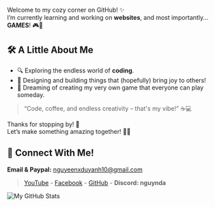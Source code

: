 Welcome to my cozy corner on GitHub! ✨  
I’m currently learning and working on **websites**, and most importantly... **GAMES**! 🎮🎉  

## 🛠️ A Little About Me  
- 🔍 Exploring the endless world of **coding**.  
- 🎨 Designing and building things that (hopefully) bring joy to others!  
- 🌈 Dreaming of creating my very own game that everyone can play someday. 

> “Code, coffee, and endless creativity – that's my vibe!” ☕💻  

Thanks for stopping by! 🌟  
Let’s make something amazing together! 🐾✨

## 💬 Connect With Me!
**Email & Paypal:** [nguyeenxduyanh10@gmail.com](mailto:nguyeenxduyanh10@gmail.com)
> [YouTube](https://www.youtube.com/@nguynda10) - [Facebook](https://www.facebook.com/nguynda) - [GitHub](https://github.com/nguynda) - **Discord: nguynda**

![My GitHub Stats](https://github-readme-stats-git-masterrstaa-rickstaa.vercel.app/api?username=nguyeenxduyanhh&show_icons=true&theme=tokyonight&hide=contribs,prs,issues)
